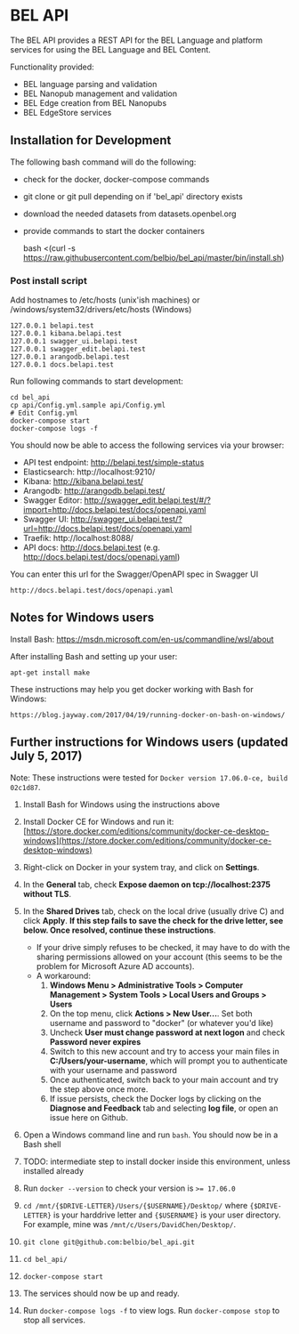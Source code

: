 # BEL API

The BEL API provides a REST API for the BEL Language and platform services
for using the BEL Language and BEL Content.

Functionality provided:

* BEL language parsing and validation
* BEL Nanopub management and validation
* BEL Edge creation from BEL Nanopubs
* BEL EdgeStore services

## Installation for Development

The following bash command will do the following:

* check for the docker, docker-compose commands
* git clone or git pull depending on if 'bel_api' directory exists
* download the needed datasets from datasets.openbel.org
* provide commands to start the docker containers

    bash <(curl -s https://raw.githubusercontent.com/belbio/bel_api/master/bin/install.sh)


###  Post install script

Add hostnames to /etc/hosts (unix'ish machines) or /windows/system32/drivers/etc/hosts (Windows)

    127.0.0.1 belapi.test
    127.0.0.1 kibana.belapi.test
    127.0.0.1 swagger_ui.belapi.test
    127.0.0.1 swagger_edit.belapi.test
    127.0.0.1 arangodb.belapi.test
    127.0.0.1 docs.belapi.test

Run following commands to start development:

    cd bel_api
    cp api/Config.yml.sample api/Config.yml
    # Edit Config.yml
    docker-compose start
    docker-compose logs -f


You should now be able to access the following services via your browser:

* API test endpoint:  http://belapi.test/simple-status
* Elasticsearch: http://localhost:9210/
* Kibana: http://kibana.belapi.test/
* Arangodb: http://arangodb.belapi.test/
* Swagger Editor: http://swagger_edit.belapi.test/#/?import=http://docs.belapi.test/docs/openapi.yaml
* Swagger UI: http://swagger_ui.belapi.test/?url=http://docs.belapi.test/docs/openapi.yaml
* Traefik:  http://localhost:8088/
* API docs: http://docs.belapi.test  (e.g. http://docs.belapi.test/docs/openapi.yaml)

You can enter this url for the Swagger/OpenAPI spec in Swagger UI

    http://docs.belapi.test/docs/openapi.yaml


## Notes for Windows users

Install Bash: https://msdn.microsoft.com/en-us/commandline/wsl/about

After installing Bash and setting up your user:

    apt-get install make

These instructions may help you get docker working with Bash for Windows:

    https://blog.jayway.com/2017/04/19/running-docker-on-bash-on-windows/
	

## Further instructions for Windows users (updated July 5, 2017)
Note: These instructions were tested for `Docker version 17.06.0-ce, build 02c1d87`.

1. Install Bash for Windows using the instructions above
2. Install Docker CE for Windows and run it:
 [https://store.docker.com/editions/community/docker-ce-desktop-windows](https://store.docker.com/editions/community/docker-ce-desktop-windows)

3. Right-click on Docker in your system tray, and click on **Settings**.
4. In the **General** tab, check **Expose daemon on tcp://localhost:2375 without TLS**.
5. In the **Shared Drives** tab, check on the local drive (usually drive C) and click **Apply**. **If this step fails to save the check for the drive letter, see below. Once resolved, continue these instructions**.
	* If your drive simply refuses to be checked, it may have to do with the sharing permissions allowed on your account (this seems to be the problem for Microsoft Azure AD accounts).
	* A workaround: 
		1. **Windows Menu > Administrative Tools > Computer Management > System Tools > Local Users and Groups > Users**
		2. On the top menu, click **Actions > New User...**. Set both username and password to "docker" (or whatever you'd like)
		3. Uncheck **User must change password at next logon** and check **Password never expires**
		4. Switch to this new account and try to access your main files in **C:/Users/your-username**, which will prompt you to authenticate with your username and password
		5. Once authenticated, switch back to your main account and try the step above once more.
		6. If issue persists, check the Docker logs by clicking on the **Diagnose and Feedback** tab and selecting **log file**, or open an issue here on Github.
6. Open a Windows command line and run `bash`. You should now be in a Bash shell
7. TODO: intermediate step to install docker inside this environment, unless installed already
8. Run `docker --version` to check your version is `>= 17.06.0`
9. `cd /mnt/{$DRIVE-LETTER}/Users/{$USERNAME}/Desktop/` where `{$DRIVE-LETTER}` is your harddrive letter and `{$USERNAME}` is your user directory. For example, mine was `/mnt/c/Users/DavidChen/Desktop/`.
10. `git clone git@github.com:belbio/bel_api.git`
11. `cd bel_api/`
12. `docker-compose start`
13. The services should now be up and ready.
14. Run `docker-compose logs -f` to view logs. Run `docker-compose stop` to stop all services.
